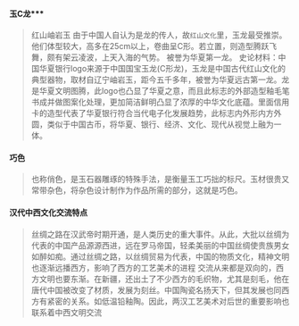 
#### 玉C龙***
> 红山岫岩玉 由于中国人自认为是龙的传人，故`红山文化`里，玉龙最受推崇。
> 他们体型较大，高多在25cm以上，卷曲呈C形。若立置，则造型腾跃飞舞，颇有架云凌波，上天入海的气势。 被誉为华夏第一龙。
> 史论材料：中国华夏银行logo来源于中国国宝玉龙(C形龙)，玉龙是中国古代红山文化的典型器物，取材自辽宁岫岩玉，距今五千多年，被誉为华夏远古第一龙。龙是华夏文明图腾，此logo也凸显了华夏之意，而且此标志的外部造型釉毛笔书成并做图案化处理，更加简洁鲜明凸显了浓厚的中华文化底蕴。里面信用卡的造型代表了华夏银行符合当代电子化发展趋势，此标志内外形内方外圆，类似于中国古币，将华夏、银行、经济、文化、现代从视觉上融为一体。

#### 巧色
> 也称俏色，是玉石器雕琢的特殊手法，是衡量玉工巧拙的标尺。玉材很贵又常带杂色，将杂色设计制作为作品所需的部分，这就是巧色。

#### 汉代中西文化交流特点
> 丝绸之路在汉武帝时期开通，是人类历史的重大事件。从此，大批以丝绸为代表的中国产品源源西进，远在罗马帝国，轻柔美丽的中国丝绸使贵族男女如醉如痴。通过丝绸之路，以丝绸贸易为代表，中国的物质文化，精神文明也逐渐远播西方，影响了西方的工艺美术的进程
> 交流从来都是双向的，西方文明也要东渐。在新疆，还出土了不少西方的毛织物，尤其是刻毛，他在唐代中国被改变了材质，发展为刻丝。中国陶瓷名扬天下，但其发展也同西方有紧密的关系。如低温铅釉陶。因此，两汉工艺美术对后世的重要影响也联系着中西文明交流